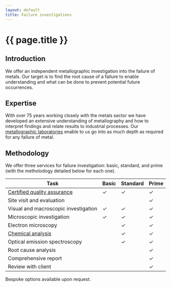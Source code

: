 ```yaml
---
layout: default
title: Failure investigations
---
```


# {{ page.title }}

## Introduction 

We offer an independent metallographic investigation into the failure of metals.  Our target is to find the root cause of a failure to enable understanding and what can be done to prevent potential future occurrences. 

## Expertise 

With over 75 years working closely with the metals sector we have developed an extensive understanding of metallography and how to interpret findings and relate results to industrial processes.  Our [metallographic laboratories](https://www.mpiuk.com/laboratories-metallography.htm) enable to us go into as much depth as required for any failure of metal.

## Methodology 

We offer three services for failure investigation: basic, standard, and prime (with the metholodogy detailed below for each one). 

| Task | Basic | Standard | Prime 
| --- | --- | --- | --- 
| [Certified quality assurance](https://www.mpiuk.com/lrqa-certificate.htm) | ✓ | ✓ | ✓ 
| Site visit and evaluation | | | ✓ |
| Visual and macroscopic investigation | ✓ | ✓ | ✓ |
| Microscopic investigation | ✓ | ✓ | ✓ |
| Electron microscopy | | ✓ | ✓ |
| [Chemical analysis](https://www.mpiuk.com/laboratories-chemical-analysis.htm) | | ✓ | ✓ |
| Optical emission spectroscopy | | ✓ | ✓ |
| Root cause analysis | | | ✓ |
| Comprehensive report | | | ✓ |
| Review with client | | | ✓ |

Bespoke options available upon request.
